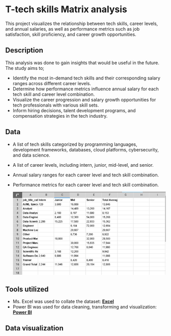 # T-tech skills Matrix analysis

This project visualizes the relationship between tech skills, career levels, and annual salaries, as well as performance metrics such as job satisfaction, skill proficiency, and career growth opportunities.


## Description

This analysis was done to gain insights that would be useful in the future. The study aims to;

- Identify the most in-demand tech skills and their corresponding salary ranges across different career levels.
- Determine how performance metrics influence annual salary for each tech skill and career level combination.
- Visualize the career progression and salary growth opportunities for tech professionals with various skill sets.
- Inform hiring decisions, talent development programs, and compensation strategies in the tech industry.

## Data

- A list of tech skills categorized by programming languages, development frameworks, databases, cloud platforms, cybersecurity, and data science.
- A list of career levels, including intern, junior, mid-level, and senior.
- Annual salary ranges for each career level and tech skill combination.
- Performance metrics for each career level and tech skill combination.

  ![](infogram3.png) 

## Tools utilized

- Ms. Excel was used to collate the dataset: [**Excel**](https://www.microsoft.com/en-us/microsoft-365/excel)
- Power BI was used for data cleaning, transforming and visualization: [**Power BI**](https://www.microsoft.com/en-us/download/details.aspx?id=58494)

## Data visualization 


